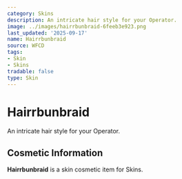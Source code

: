 ```yaml
---
category: Skins
description: An intricate hair style for your Operator.
image: ../images/hairrbunbraid-6feeb3e923.png
last_updated: '2025-09-17'
name: Hairrbunbraid
source: WFCD
tags:
- Skin
- Skins
tradable: false
type: Skin
---
```


# Hairrbunbraid

An intricate hair style for your Operator.

## Cosmetic Information

**Hairrbunbraid** is a skin cosmetic item for Skins.

